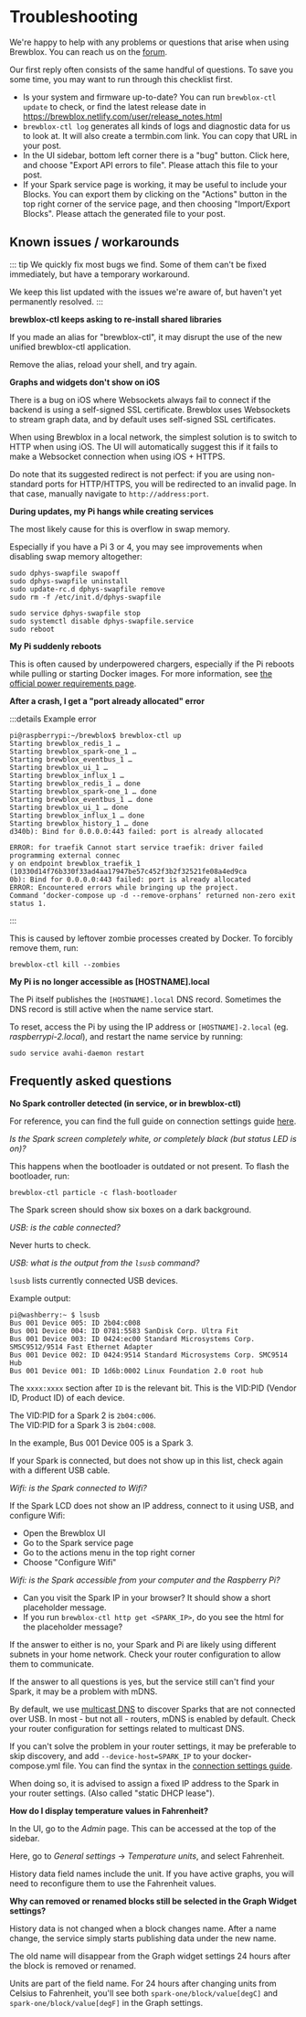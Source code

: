 # Troubleshooting

We're happy to help with any problems or questions that arise when using Brewblox. You can reach us on the [forum](https://community.brewpi.com).

Our first reply often consists of the same handful of questions. To save you some time, you may want to run through this checklist first.

- Is your system and firmware up-to-date? You can run `brewblox-ctl update` to check, or find the latest release date in https://brewblox.netlify.com/user/release_notes.html
- `brewblox-ctl log` generates all kinds of logs and diagnostic data for us to look at. It will also create a termbin.com link. You can copy that URL in your post.
- In the UI sidebar, bottom left corner there is a "bug" button. Click here, and choose "Export API errors to file". Please attach this file to your post.
- If your Spark service page is working, it may be useful to include your Blocks. You can export them by clicking on the "Actions" button in the top right corner of the service page, and then choosing "Import/Export Blocks". Please attach the generated file to your post.

## Known issues / workarounds

::: tip
We quickly fix most bugs we find. Some of them can't be fixed immediately, but have a temporary workaround.

We keep this list updated with the issues we're aware of, but haven't yet permanently resolved.
:::

**brewblox-ctl keeps asking to re-install shared libraries**

If you made an alias for "brewblox-ctl", it may disrupt the use of the new unified brewblox-ctl application.

Remove the alias, reload your shell, and try again.

**Graphs and widgets don't show on iOS**

There is a bug on iOS where Websockets always fail to connect if the backend is using a self-signed SSL certificate.
Brewblox uses Websockets to stream graph data, and by default uses self-signed SSL certificates.

When using Brewblox in a local network, the simplest solution is to switch to HTTP when using iOS.
The UI will automatically suggest this if it fails to make a Websocket connection when using iOS + HTTPS.

Do note that its suggested redirect is not perfect: if you are using non-standard ports for HTTP/HTTPS, you will be redirected to an invalid page.
In that case, manually navigate to `http://address:port`.

**During updates, my Pi hangs while creating services**

The most likely cause for this is overflow in swap memory.

Especially if you have a Pi 3 or 4, you may see improvements when disabling swap memory altogether:

```
sudo dphys-swapfile swapoff
sudo dphys-swapfile uninstall
sudo update-rc.d dphys-swapfile remove
sudo rm -f /etc/init.d/dphys-swapfile

sudo service dphys-swapfile stop
sudo systemctl disable dphys-swapfile.service
sudo reboot
```

**My Pi suddenly reboots**

This is often caused by underpowered chargers, especially if the Pi reboots while pulling or starting Docker images.
For more information, see [the official power requirements page](https://www.raspberrypi.org/documentation/hardware/raspberrypi/power/README.md).

**After a crash, I get a "port already allocated" error**

:::details Example error
```
pi@raspberrypi:~/brewblox$ brewblox-ctl up
Starting brewblox_redis_1 …
Starting brewblox_spark-one_1 …
Starting brewblox_eventbus_1 …
Starting brewblox_ui_1 …
Starting brewblox_influx_1 …
Starting brewblox_redis_1 … done
Starting brewblox_spark-one_1 … done
Starting brewblox_eventbus_1 … done
Starting brewblox_ui_1 … done
Starting brewblox_influx_1 … done
Starting brewblox_history_1 … done
d340b): Bind for 0.0.0.0:443 failed: port is already allocated

ERROR: for traefik Cannot start service traefik: driver failed programming external connec
y on endpoint brewblox_traefik_1 (10330d14f76b330f33ad4aa17947be57c452f3b2f32521fe08a4ed9ca
0b): Bind for 0.0.0.0:443 failed: port is already allocated
ERROR: Encountered errors while bringing up the project.
Command ‘docker-compose up -d --remove-orphans’ returned non-zero exit status 1.
```
:::

This is caused by leftover zombie processes created by Docker.
To forcibly remove them, run:

```
brewblox-ctl kill --zombies
```

**My Pi is no longer accessible as [HOSTNAME].local**

The Pi itself publishes the `[HOSTNAME].local` DNS record.
Sometimes the DNS record is still active when the name service start.

To reset, access the Pi by using the IP address or `[HOSTNAME]-2.local` (eg. *raspberrypi-2.local*),
and restart the name service by running:

```
sudo service avahi-daemon restart
```

## Frequently asked questions

**No Spark controller detected (in service, or in brewblox-ctl)**

For reference, you can find the full guide on connection settings guide [here](./connect_settings.md).

*Is the Spark screen completely white, or completely black (but status LED is on)?*

This happens when the bootloader is outdated or not present.
To flash the bootloader, run:
```
brewblox-ctl particle -c flash-bootloader
```

The Spark screen should show six boxes on a dark background.

*USB: is the cable connected?*

Never hurts to check.

*USB: what is the output from the `lsusb` command?*

`lsusb` lists currently connected USB devices.

Example output:

```
pi@washberry:~ $ lsusb
Bus 001 Device 005: ID 2b04:c008
Bus 001 Device 004: ID 0781:5583 SanDisk Corp. Ultra Fit
Bus 001 Device 003: ID 0424:ec00 Standard Microsystems Corp. SMSC9512/9514 Fast Ethernet Adapter
Bus 001 Device 002: ID 0424:9514 Standard Microsystems Corp. SMC9514 Hub
Bus 001 Device 001: ID 1d6b:0002 Linux Foundation 2.0 root hub
```

The `xxxx:xxxx` section after `ID` is the relevant bit. This is the VID:PID (Vendor ID, Product ID) of each device.

The VID:PID for a Spark 2 is `2b04:c006`. <br>
The VID:PID for a Spark 3 is `2b04:c008`.

In the example, Bus 001 Device 005 is a Spark 3.

If your Spark is connected, but does not show up in this list, check again with a different USB cable.

*Wifi: is the Spark connected to Wifi?*

If the Spark LCD does not show an IP address, connect to it using USB, and configure Wifi:
- Open the Brewblox UI
- Go to the Spark service page
- Go to the actions menu in the top right corner
- Choose "Configure Wifi"

*Wifi: is the Spark accessible from your computer and the Raspberry Pi?*

- Can you visit the Spark IP in your browser? It should show a short placeholder message.
- If you run `brewblox-ctl http get <SPARK_IP>`, do you see the html for the placeholder message?

If the answer to either is no, your Spark and Pi are likely using different subnets in your home network.
Check your router configuration to allow them to communicate.

If the answer to all questions is yes, but the service still can't find your Spark, it may be a problem with mDNS.

By default, we use [multicast DNS](https://en.wikipedia.org/wiki/Multicast_DNS) to discover Sparks that are not connected over USB.
In most - but not all - routers, mDNS is enabled by default. Check your router configuration for settings related to multicast DNS.

If you can't solve the problem in your router settings, it may be preferable to skip discovery,
and add `--device-host=SPARK_IP` to your docker-compose.yml file.
You can find the syntax in the [connection settings guide](./connect_settings.md).

When doing so, it is advised to assign a fixed IP address to the Spark in your router settings. (Also called "static DHCP lease").

**How do I display temperature values in Fahrenheit?**

In the UI, go to the *Admin* page. This can be accessed at the top of the sidebar.

Here, go to *General settings* -> *Temperature units*, and select Fahrenheit.

History data field names include the unit.
If you have active graphs, you will need to reconfigure them to use the Fahrenheit values.

**Why can removed or renamed blocks still be selected in the Graph Widget settings?**

History data is not changed when a block changes name.
After a name change, the service simply starts publishing data under the new name.

The old name will disappear from the Graph widget settings 24 hours after the block is removed or renamed.

Units are part of the field name. For 24 hours after changing units from Celsius to Fahrenheit,
you'll see both `spark-one/block/value[degC]` and `spark-one/block/value[degF]` in the Graph settings.

